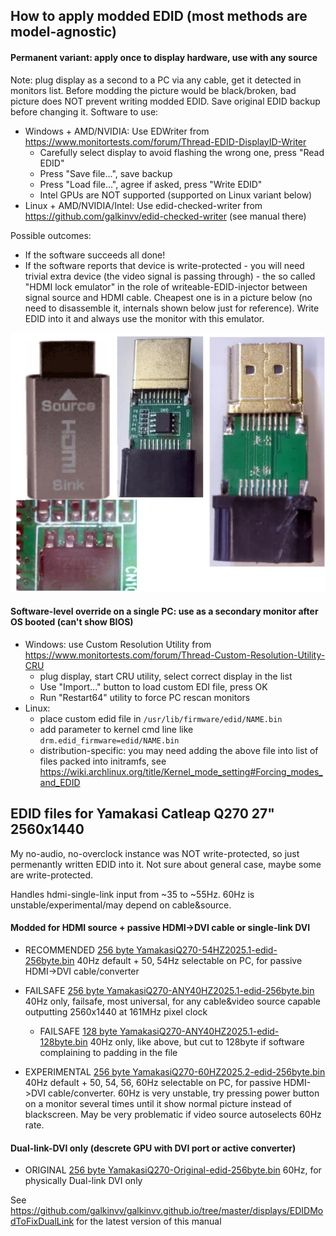 ## How to apply modded EDID (most methods are model-agnostic)

#### Permanent variant: apply once to display hardware, use with any source
Note: plug display as a second to a PC via any cable, get it detected in monitors list. Before modding the picture would be black/broken, bad picture does NOT prevent writing modded EDID. Save original EDID backup before changing it.
Software to use:
* Windows + AMD/NVIDIA: Use EDWriter from https://www.monitortests.com/forum/Thread-EDID-DisplayID-Writer
  * Carefully select display to avoid flashing the wrong one, press "Read EDID"
  * Press "Save file...", save backup
  * Press "Load file...", agree if asked, press "Write EDID"
  * Intel GPUs are NOT supported (supported on Linux variant below)
* Linux + AMD/NVIDIA/Intel: Use edid-checked-writer from https://github.com/galkinvv/edid-checked-writer (see manual there)

Possible outcomes:

* If the software succeeds all done!
* If the software reports that device is write-protected - you will need trivial extra device (the video signal is passing through) - the so called "HDMI lock emulator" in the role of writeable-EDID-injector between signal source and HDMI cable.
Cheapest one is in a picture below (no need to disassemble it, internals shown below just for reference).
Write EDID into it and always use the monitor with this emulator.

![](writable-edid-injector.jpg)

#### Software-level override on a single PC: use as a secondary monitor after OS booted (can't show BIOS)

* Windows: use Custom Resolution Utility from https://www.monitortests.com/forum/Thread-Custom-Resolution-Utility-CRU
  * plug display, start CRU utility, select correct display in the list
  * Use "Import..." button to load custom EDI file, press OK
  * Run "Restart64" utility to force PC rescan monitors
* Linux: 
  * place custom edid file in `/usr/lib/firmware/edid/NAME.bin`
  * add parameter to kernel cmd line like `drm.edid_firmware=edid/NAME.bin`
  * distribution-specific: you may need adding the above file into list of files packed into initramfs, see https://wiki.archlinux.org/title/Kernel_mode_setting#Forcing_modes_and_EDID


## EDID files for Yamakasi Catleap Q270 27" 2560x1440
My no-audio, no-overclock instance was NOT write-protected, so just permenantly written EDID into it. Not sure about general case, maybe some are write-protected.

Handles hdmi-single-link input from ~35 to ~55Hz. 60Hz is unstable/experimental/may depend on cable&source.

#### Modded for HDMI source + passive HDMI->DVI cable or single-link DVI
* RECOMMENDED [256 byte YamakasiQ270-54HZ2025.1-edid-256byte.bin](https://github.com/galkinvv/galkinvv.github.io/raw/refs/heads/master/displays/EDIDModToFixDualLink/YamakasiQ270-54HZ2025.1-edid-256byte.bin)
40Hz default + 50, 54Hz selectable on PC, for passive HDMI->DVI cable/converter

* FAILSAFE [256 byte YamakasiQ270-ANY40HZ2025.1-edid-256byte.bin](https://github.com/galkinvv/galkinvv.github.io/raw/refs/heads/master/displays/EDIDModToFixDualLink/YamakasiQ270-ANY40HZ2025.1-edid-256byte.bin)
40Hz only, failsafe, most universal, for any cable&video source capable outputting 2560x1440 at 161MHz pixel clock

  * FAILSAFE [128 byte YamakasiQ270-ANY40HZ2025.1-edid-128byte.bin](https://github.com/galkinvv/galkinvv.github.io/raw/refs/heads/master/displays/EDIDModToFixDualLink/YamakasiQ270-ANY40HZ2025.1-edid-128byte.bin)
40Hz only, like above, but cut to 128byte if software complaining to padding in the file

* EXPERIMENTAL [256 byte YamakasiQ270-60HZ2025.2-edid-256byte.bin](https://github.com/galkinvv/galkinvv.github.io/raw/refs/heads/master/displays/EDIDModToFixDualLink/YamakasiQ270-60HZ2025.2-edid-256byte.bin)
40Hz default + 50, 54, 56, 60Hz selectable on PC, for passive HDMI->DVI cable/converter. 60Hz is very unstable, try pressing power button on a monitor several times until it show normal picture instead of blackscreen. May be very problematic if video source autoselects 60Hz rate.

#### Dual-link-DVI only (descrete GPU with DVI port or active converter)
* ORIGINAL [256 byte YamakasiQ270-Original-edid-256byte.bin](https://github.com/galkinvv/galkinvv.github.io/raw/refs/heads/master/displays/EDIDModToFixDualLink/YamakasiQ270-Original-edid-256byte.bin)
 60Hz, for physically Dual-link DVI only



 See https://github.com/galkinvv/galkinvv.github.io/tree/master/displays/EDIDModToFixDualLink for the latest version of this manual 